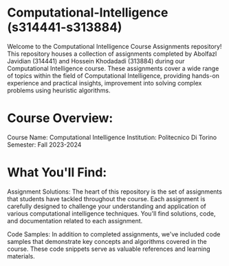 # Computational-Intelligence (s314441-s313884)
Welcome to the Computational Intelligence Course Assignments repository! This repository houses a collection of assignments completed by Abolfazl Javidian (314441) and Hossein Khodadadi (313884) during our Computational Intelligence course. These assignments cover a wide range of topics within the field of Computational Intelligence, providing hands-on experience and practical insights, improvement into solving complex problems using heuristic algorithms.

<h1><b>Course Overview:</b></h1>

Course Name: Computational Intelligence
Institution: Politecnico Di Torino
Semester: Fall 2023-2024

<h1><b>What You'll Find:</b></h1>
Assignment Solutions: The heart of this repository is the set of assignments that students have tackled throughout the course. Each assignment is carefully designed to challenge your understanding and application of various computational intelligence techniques. You'll find solutions, code, and documentation related to each assignment.

Code Samples: In addition to completed assignments, we've included code samples that demonstrate key concepts and algorithms covered in the course. These code snippets serve as valuable references and learning materials.



